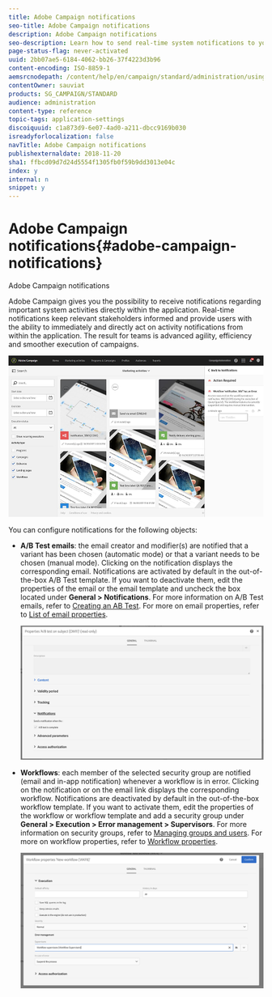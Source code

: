 ```yaml
---
title: Adobe Campaign notifications
seo-title: Adobe Campaign notifications
description: Adobe Campaign notifications
seo-description: Learn how to send real-time system notifications to your Adobe Campaign users.
page-status-flag: never-activated
uuid: 2bb07ae5-6184-4062-bb26-37f4223d3b96
content-encoding: ISO-8859-1
aemsrcnodepath: /content/help/en/campaign/standard/administration/using/adobe-campaign-notifications
contentOwner: sauviat
products: SG_CAMPAIGN/STANDARD
audience: administration
content-type: reference
topic-tags: application-settings
discoiquuid: c1a873d9-6e07-4ad0-a211-dbcc9169b030
isreadyforlocalization: false
navTitle: Adobe Campaign notifications
publishexternaldate: 2018-11-20
sha1: ffbcd09d7d24d5554f1305fb0f59b9dd3013e04c
index: y
internal: n
snippet: y
---
```


# Adobe Campaign notifications{#adobe-campaign-notifications}

Adobe Campaign notifications

Adobe Campaign gives you the possibility to receive notifications regarding important system activities directly within the application. Real-time notifications keep relevant stakeholders informed and provide users with the ability to immediately and directly act on activity notifications from within the application. The result for teams is advanced agility, efficiency and smoother execution of campaigns.

![](assets/pulse_3.png)

You can configure notifications for the following objects:

* **A/B Test emails**: the email creator and modifier(s) are notified that a variant has been chosen (automatic mode) or that a variant needs to be chosen (manual mode). Clicking on the notification displays the corresponding email. Notifications are activated by default in the out-of-the-box A/B Test template. If you want to deactivate them, edit the properties of the email or the email template and uncheck the box located under **General > Notifications**. For more information on A/B Test emails, refer to [Creating an AB Test](../../channels/using/designing-an-a-b-test-email.md). For more on email properties, refer to [List of email properties](../../administration/using/configuring-email-channel.md#list-of-email-properties).

  ![](assets/pulse_2.png)

* **Workflows**: each member of the selected security group are notified (email and in-app notification) whenever a workflow is in error. Clicking on the notification or on the email link displays the corresponding workflow. Notifications are deactivated by default in the out-of-the-box workflow template. If you want to activate them, edit the properties of the workflow or workflow template and add a security group under **General > Execution > Error management > Supervisors**. For more information on security groups, refer to [Managing groups and users](../../administration/using/managing-groups-and-users.md). For more on workflow properties, refer to [Workflow properties](../../automating/using/executing-a-workflow.md#workflow-properties).

  ![](assets/pulse_1.png)


